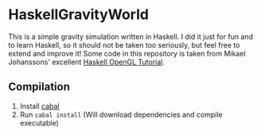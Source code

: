 HaskellGravityWorld
===================

This is a simple gravity simulation written in Haskell. I did it just
for fun and to learn Haskell, so it should not be taken too seriously,
but feel free to extend and improve it! Some code in this repository
is taken from Mikael Johanssons' excellent
[Haskell OpenGL Tutorial](http://blog.mikael.johanssons.org/archive/2006/09/opengl-programming-in-haskell-a-tutorial-part-1/).

## Compilation ##

1. Install [cabal](http://www.haskell.org/cabal/) 
2. Run `cabal install` (Will download dependencies and compile
   executable)
